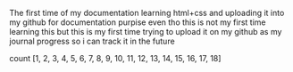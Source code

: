 The first time of my documentation learning html+css and uploading it into my github for documentation purpise even tho this is not my first time learning this but this is my first time trying to upload it on my github as my journal progress so i can track it in the future

count [1, 2, 3, 4, 5, 6, 7, 8, 9, 10, 11, 12, 13, 14, 15, 16, 17, 18]